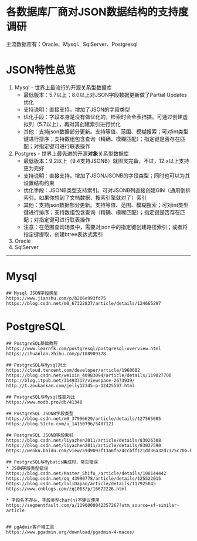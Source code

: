 # 各数据库厂商对JSON数据结构的支持度调研
主流数据库有：Oracle、Mysql、SqlServer、Postgresql

# JSON特性总览
1. Mysql - 世界上最流行的开源关系型数据库
   * 最低版本：5.7以上；8.0以上对JSON字段数据更新做了Partial Updates优化
   * 支持说明：直接支持。增加了JSON的字段类型
   * 优化手段：字段本身是没有做优化的，检索时会全表扫描。可通过创建虚拟列（5.7以上），再对其创建索引进行优化
   * 其他：支持json数据部分更新。支持等值、范围、模糊搜索；可对int类型键进行排序；支持数组包含查询（精确、模糊匹配）；指定键是否存在匹配；对指定键可进行联表操作
2. Postgres - 世界上最先进的开源**对象**关系型数据库
   * 最低版本：9.2以上（9.4支持JSONB）就图灵完备，不过，12.x以上支持更为完好
   * 支持说明：直接支持。增加了JSON/JSONB的字段类型；同时也可以为其设置结构约束
   * 优化手段：JSONB类型支持索引。可对JSONB列直接创建GIN（通用倒排索引。如果你想到了文档数据、搜索引擎就对了）索引
   * 其他：支持json数据部分更新。支持等值、范围、模糊搜索；可对int类型键进行排序；支持数组包含查询（精确、模糊匹配）；指定键是否存在匹配；对指定键可进行联表操作
   * 注意：在范围查询场景中，需要对json中的指定键创建路径索引；或者将指定键提取，创建btree表达式索引
3. Oracle
4. SqlServer


---------------
# Mysql
```
## Mysql JSON字段类型
https://www.jianshu.com/p/b206e993fd75
https://blog.csdn.net/m0_67322837/article/details/124665297
```

# PostgreSQL
```
## PostgreSQL基础教程
https://www.learnfk.com/postgresql/postgresql-overview.html
https://zhuanlan.zhihu.com/p/108909378

## PostgreSQL与Mysql对比
https://cloud.tencent.com/developer/article/1960682
https://blog.csdn.net/weixin_40983094/article/details/119027700
http://blog.itpub.net/31493717/viewspace-2673939/
http://t.zoukankan.com/jelly12345-p-12425597.html

## PostgreSQL与Mysql性能对比
https://www.modb.pro/db/41340

## PostgreSQL JSONB字段类型
https://blog.csdn.net/m0_37996629/article/details/127565085
https://blog.51cto.com/u_14150796/5407121

## PostgreSQL JSONB字段索引
https://blog.csdn.net/liyazhen2011/article/details/83026308
https://blog.csdn.net/liyazhen2011/article/details/83027590
https://wenku.baidu.com/view/59d9093f13a6f524ccbff121dd36a32d7375c70b.html

## PostgreSQL与Mybatis集成时，常见错误
* JSON字段类型错误
https://blog.csdn.net/Master_Shifu_/article/details/108144442
https://blog.csdn.net/qq_43990778/article/details/125522015
https://blog.csdn.net/loliDapao/article/details/117925045
https://www.cnblogs.com/zq1003/p/16672226.html

* 字段名不存在、字段类型char(n)不建议使用
https://segmentfault.com/a/1190000042357267?utm_source=sf-similar-article


## pgAdmin客户端工具
https://www.pgadmin.org/download/pgadmin-4-macos/
```
